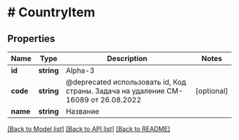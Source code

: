 # # CountryItem

## Properties

Name | Type | Description | Notes
------------ | ------------- | ------------- | -------------
**id** | **string** | Alpha-3 |
**code** | **string** | @deprecated использовать id, Код страны. Задача на удаление CM-16089 от 26.08.2022 | [optional]
**name** | **string** | Название |

[[Back to Model list]](../../README.md#models) [[Back to API list]](../../README.md#endpoints) [[Back to README]](../../README.md)
